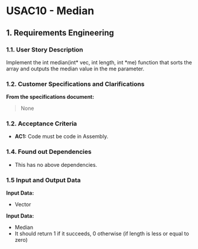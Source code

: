 # USAC10 -  Median

## 1. Requirements Engineering

### 1.1. User Story Description

Implement the int median(int* vec, int length, int *me) function that sorts the array and outputs the median value in the me parameter.
### 1.2. Customer Specifications and Clarifications

**From the specifications document:**

>	None

### 1.2. Acceptance Criteria

* **AC1:** Code must be code in Assembly.

### 1.4. Found out Dependencies

* This has no above dependencies.

### 1.5 Input and Output Data

**Input Data:**

* Vector

**Input Data:**

* Median
* It should return 1 if it succeeds, 0 otherwise (if length is less or equal to zero)


